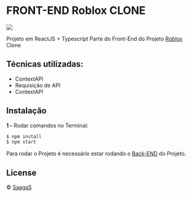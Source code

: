 # FRONT-END Roblox CLONE

![](https://github.com/SaagaS0/Roblox-GIFF/blob/main/ezgif.com-gif-maker.gif?raw=true)

Projeto em ReactJS + Typescript
Parte do Front-End do Projeto [Roblox](https://www.roblox.com/) Clone

## Técnicas utilizadas:

- ContextAPI
- Requisição de API
- ContextAPI

## Instalação

**1 -** Rodar comandos no Terminal:
```sh
$ npm install
$ npm start
```
Para rodar o Projeto é necessário estar rodando o [Back-END](https://github.com/SaagaS0/nodejs-Roblox-CLONE/) do Projeto.

## License
© [SaagaS](https://github.com/SaagaS0)
